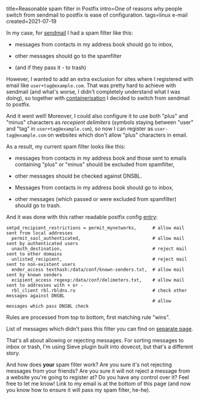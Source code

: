 title=Reasonable spam filter in Postfix
intro=One of reasons why people switch from sendmail to postfix is ease of configuration.
tags=linux e-mail
created=2021-07-19

In my case, for [sendmail][sm] I had a spam filter like this:

[sm]: whitelisting-emails-with-sendmail.html

* messages from contacts in my address book should go to inbox,  

* other messages should go to the spamfilter

* (and if they pass it - to trash)

However, I wanted to add an extra exclusion for sites where I registered with email like `user+tag@example.com`.
That was pretty hard to achieve with sendmail (and what's worse, I didn't completely understand what I was doing),
so together with [containerisation][cont] I decided to switch from sendmail to postfix.

[cont]: https://github.com/Lex-2008/containers

And it went well!
Moreover, I could also configure it to use both "plus" and "minus" characters as _recepient delimiters_
(symbols staying between "user" and "tag" in `user+tag@example.com`),
so now I can register as `user-tag@example.com` on websites which don't allow "plus" characters in email.

As a result, my current spam filter looks like this:

* messages from contacts in my address book and those sent to emails containing "plus" or "minus" should be excluded from spamfilter,

* other messages should be checked against DNSBL.

* Messages from contacts in my address book should go to inbox,  

* other messages (which passed or were excluded from spamfilter) should go to trash.

And it was done with this rather readable postfix config [entry][e]:

	smtpd_recipient_restrictions = permit_mynetworks,      # allow mail sent from local addresses
	  permit_sasl_authenticated,                           # allow mail sent by authenticated users
	  unauth_destination,                                  # reject mail sent to other domains
	  unlisted_recipient,                                  # reject mail sent to non-existent users
	  ender_access texthash:/data/conf/known-senders.txt,  # allow mail sent by known senders
	  ecipient_access regexp:/data/conf/delimeters.txt,    # allow mail sent to addresses with + or -
	  rbl_client rbl.rbldns.ru                             # check other messages against DNSBL
	                                                       # allow messages which pass DNSBL check

[e]: https://github.com/Lex-2008/containers/blob/master/postfix.cont/data/conf/main.cf#:~:text=smtpd_recipient_restrictions

Rules are processed from top to bottom, first matching rule "wins".

List of messages which didn't pass this filter you can find on [separate page][sp].

[sp]: spam-emails.html

That's all about allowing or rejecting messages.
For sorting messages to inbox or trash, I'm using Sieve plugin built into dovecot, but that's a different story.

And how does **your** spam filter work?
Are you sure it's not rejecting messages from your friends?
Are you sure it will not reject a message from a website you're going to register at?
Do you have any control over it?
Feel free to let me know!
Link to my email is at the bottom of this page
(and now you know how to ensure it will pass my spam filter, he-he).
